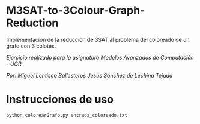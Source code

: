 # M3SAT-to-3Colour-Graph-Reduction

Implementación de la reducción de 3SAT al problema del coloreado de un grafo con 3 colotes. 

*Ejercicio realizado para la asignatura Modelos Avanzados de Computación - UGR*

*Por: 
Miguel Lentisco Ballesteros
Jesús Sánchez de Lechina Tejada*

# Instrucciones de uso

`python colorearGrafo.py entrada_coloreado.txt`
